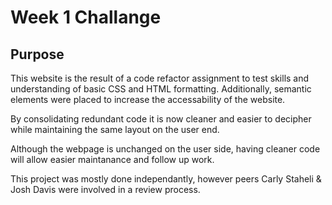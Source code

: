 # Week 1 Challange

## Purpose

This website is the result of a code refactor assignment to test skills and understanding of basic CSS and HTML formatting.
Additionally, semantic elements were placed to increase the accessability of the website.

By consolidating redundant code it is now cleaner and easier to decipher while maintaining the same layout on the user end.

Although the webpage is unchanged on the user side, having cleaner code will allow easier maintanance and follow up work.

This project was mostly done independantly, however peers Carly Staheli & Josh Davis were involved in a review process.
